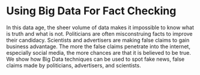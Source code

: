 # Using Big Data For Fact Checking

In this data age, the sheer volume of data makes it impossible to know what is truth and what is not. Politicians are often misconstruing facts to improve their candidacy. Scientists and advertisers are making false claims to gain business advantage.  The more the false claims penetrate into the internet, especially social media, the more chances are that it is believed to be true. We show how Big Data techniques can be used to spot fake news, false claims made by politicians, advertisers, and scientists.
